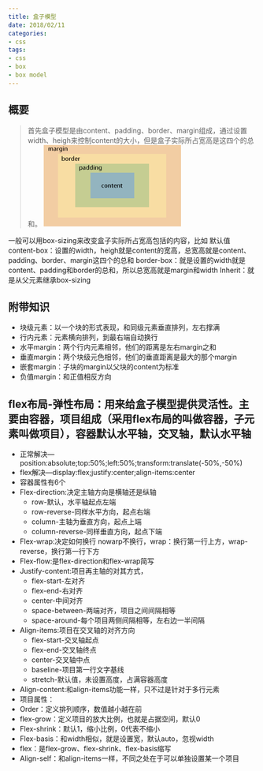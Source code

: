 ```yaml
---
title: 盒子模型
date: 2018/02/11
categories:
- css
tags:
- css
- box
- box model
---
```

## 概要
> 首先盒子模型是由content、padding、border、margin组成，通过设置width、heigh来控制content的大小，但是盒子实际所占宽高是这四个的总和。
![Box-Model](boxModel/boxModel.png)

一般可以用box-sizing来改变盒子实际所占宽高包括的内容，比如
默认值content-box：设置的width，heigh就是content的宽高，总宽高就是content、padding、border、margin这四个的总和
border-box：就是设置的width就是content、padding和border的总和，所以总宽高就是margin和width
Inherit：就是从父元素继承box-sizing

## 附带知识
- 块级元素：以一个块的形式表现，和同级元素垂直排列，左右撑满
- 行内元素：元素横向排列，到最右端自动换行
- 水平margin：两个行内元素相邻，他们的距离是左右margin之和
- 垂直margin：两个块级元色相邻，他们的垂直距离是最大的那个margin
- 嵌套margin：子块的margin以父块的content为标准
- 负值margin：和正值相反方向

## flex布局-弹性布局：用来给盒子模型提供灵活性。主要由容器，项目组成（采用flex布局的叫做容器，子元素叫做项目），容器默认水平轴，交叉轴，默认水平轴
- 正常解决—position:absolute;top:50%;left:50%;transform:translate(-50%,-50%)
- flex解决—display:flex;justify:center;align-items:center
- 容器属性有6个
- Flex-direction:决定主轴方向是横轴还是纵轴
	- row-默认，水平轴起点左端
	- row-reverse-同样水平方向，起点右端
	- column-主轴为垂直方向，起点上端
	- column-reverse-同样垂直方向，起点下端
- Flex-wrap:决定如何换行 nowarp不换行，wrap：换行第一行上方，wrap-reverse，换行第一行下方
- Flex-flow:是flex-direction和flex-wrap简写
- Justify-content:项目再主轴的对其方式，
	- flex-start-左对齐
	- flex-end-右对齐
	- center-中间对齐
	- space-between-两端对齐，项目之间间隔相等
	- space-around-每个项目两侧间隔相等，左右边一半间隔
- Align-items:项目在交叉轴的对齐方向
	- flex-start-交叉轴起点
	- flex-end-交叉轴终点
	- center-交叉轴中点
	- baseline-项目第一行文字基线
	- stretch-默认值，未设置高度，占满容器高度
- Align-content:和align-items功能一样，只不过是针对于多行元素
- 项目属性：
- Order：定义排列顺序，数值越小越在前
- flex-grow：定义项目的放大比例，也就是占据空间，默认0
- Flex-shrink：默认1，缩小比例，0代表不缩小
- Flex-basis：和width相似，就是设置宽，默认auto，忽视width
- flex：是flex-grow、flex-shrink、flex-basis缩写
- Align-self：和align-items一样，不同之处在于可以单独设置某一个项目





